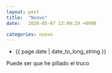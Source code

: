 ```yaml
---
layout: post
title:  "Nuovo"
date:   2020-05-07 13:49:29 +0900

categories: nuovo
---
```

<ul>
  <li> {{ page.date | date_to_long_string }} </li>
</ul>

Puede ser que he pillado el truco
